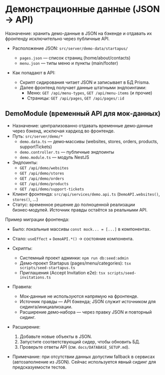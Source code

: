 # Демонстрационные данные (JSON → API)

Назначение: хранить демо-данные в JSON на бэкенде и отдавать их фронтенду исключительно через публичные API.

- Расположение JSON: `src/server/demo-data/startapus/`
  - `pages.json` — список страниц (home/about/contacts)
  - `menu.json` — типы меню и пункты (main/footer)

- Как попадают в API:
  - Скрипт сидирования читает JSON и записывает в БД Prisma.
  - Далее фронтенд получает данные штатными эндпоинтами:
    - Меню: `GET /api/menu-types`, `GET /api/menu-items` (и прочие)
    - Страницы: `GET /api/pages`, `GET /api/pages/:id`

## DemoModule (временный API для мок‑данных)

- Назначение: централизованно отдавать временные демо‑данные через бэкенд, исключая хардкод во фронтенде.
- Путь: `src/server/demo/*`
  - `demo.data.ts` — демо‑массивы (websites, stores, orders, products, supportTickets)
  - `demo.controller.ts` — публичные эндпоинты
  - `demo.module.ts` — модуль NestJS
- Эндпоинты:
  - `GET /api/demo/websites`
  - `GET /api/demo/stores`
  - `GET /api/demo/orders`
  - `GET /api/demo/products`
  - `GET /api/demo/support-tickets`
- Клиент фронтенда: `src/api/services/demo.api.ts` (`DemoAPI.websites()`, `stores()`, ...)
- Статус: временное решение до полноценной реализации бизнес‑модулей. Источник правды остаётся за реальными API.

Пример миграции фронтенда:
- Было: локальные массивы `const mock... = [...]` в компонентах.
- Стало: `useEffect` + `DemoAPI.*()` → состояние компонента.

- Скрипты:
  - Системный проект админки: `npm run db:seed:admin`
  - Демо‑проект Startapus (pages/menu/categories): `tsx scripts/seed-startapus.ts`
  - Приглашения (Accept Invitation e2e): `tsx scripts/seed-invitations.ts`

- Правила:
  - Мок‑данные не используются напрямую на фронтенде.
  - Источник правды — API бэкенда; JSON служит источником для сидинга/инициализации.
  - Расширение демо‑набора — через правку JSON и повторный сидинг.

- Расширение:
  1) Добавьте новые объекты в JSON.
  2) Запустите соответствующий сидер, чтобы обновить БД.
  3) Проверьте ответы API (см. `docs/DATABASE_SETUP.md`).

- Примечание: при отсутствии данных допустим fallback в сервисах (автозаполнение из JSON). Сейчас используется явный сидинг для предсказуемости тестов.
